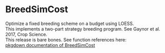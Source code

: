 # BreedSimCost
Optimize a fixed breeding scheme on a budget using LOESS.  
This implements a two-part strategy breeding program. See Gaynor et al. 2017, Crop Science.  
This release is bare bones.  See function references here:  
[pkgdown documentation of BreedSimCost](https://jeanlucj.github.io/BreedSimCost/)
